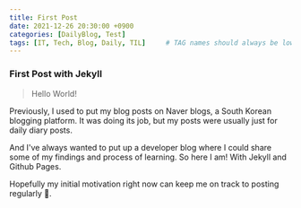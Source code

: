 ```yaml
---
title: First Post
date: 2021-12-26 20:30:00 +0900
categories: [DailyBlog, Test]
tags: [IT, Tech, Blog, Daily, TIL]     # TAG names should always be lowercase
---
```


### First Post with Jekyll

>Hello World!  

Previously, I used to put my blog posts on Naver blogs, a South Korean blogging platform. 
It was doing its job, but my posts were usually just for daily diary posts.  

And I've always wanted to put up a developer blog where I could share some of my findings and process of learning.
So here I am! With Jekyll and Github Pages.

Hopefully my initial motivation right now can keep me on track to posting regularly 🤞.